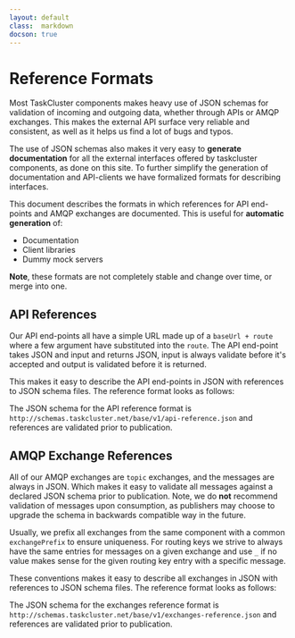 ```yaml
---
layout: default
class:  markdown
docson: true
---
```


Reference Formats
=================

Most TaskCluster components makes heavy use of JSON schemas for validation of
incoming and outgoing data, whether through APIs or AMQP exchanges. This makes
the external API surface very reliable and consistent, as well as it helps us
find a lot of bugs and typos.

The use of JSON schemas also makes it very easy to **generate documentation**
for all the external interfaces offered by taskcluster components, as done on
this site. To further simplify the generation of documentation and API-clients
we have formalized formats for describing interfaces.

This document describes the formats in which references for API end-points and
AMQP exchanges are documented. This is useful for **automatic generation** of:

 * Documentation
 * Client libraries
 * Dummy mock servers

**Note**, these formats are not completely stable and change over time, or
merge into one.


API References
--------------
Our API end-points all have a simple URL made up of a `baseUrl + route` where
a few argument have substituted into the `route`. The API end-point takes
JSON and input and returns JSON, input is always validate before it's accepted
and output is validated before it is returned.

This makes it easy to describe the API end-points in JSON with references to
JSON schema files. The reference format looks as follows:

<div data-render-schema="http://schemas.taskcluster.net/base/v1/api-reference.json">
</div>

The JSON schema for the API reference format is
`http://schemas.taskcluster.net/base/v1/api-reference.json` and references are
validated prior to publication.


AMQP Exchange References
------------------------
All of our AMQP exchanges are `topic` exchanges, and the messages are always in
JSON. Which makes it easy to validate all messages against a declared JSON
schema prior to publication. Note, we do **not** recommend validation of
messages upon consumption, as publishers may choose to upgrade the schema in
backwards compatible way in the future.

Usually, we prefix all exchanges from the same component with a common
`exchangePrefix` to ensure uniqueness. For routing keys we strive to always
have the same entries for messages on a given exchange and use `_` if no
value makes sense for the given routing key entry with a specific message.

These conventions makes it easy to describe all exchanges in JSON with
references to JSON schema files. The reference format looks as follows:

<div data-render-schema="http://schemas.taskcluster.net/base/v1/exchanges-reference.json">
</div>

The JSON schema for the exchanges reference format is
`http://schemas.taskcluster.net/base/v1/exchanges-reference.json` and references
are validated prior to publication.
